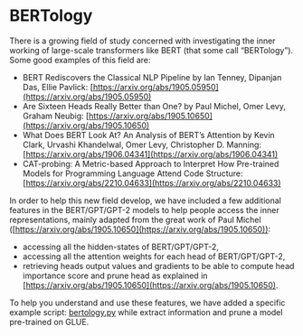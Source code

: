 # BERTology

There is a growing field of study concerned with investigating the inner working of large-scale transformers like BERT (that some call “BERTology”). Some good examples of this field are:

-   BERT Rediscovers the Classical NLP Pipeline by Ian Tenney, Dipanjan Das, Ellie Pavlick: [https://arxiv.org/abs/1905.05950](https://arxiv.org/abs/1905.05950)
-   Are Sixteen Heads Really Better than One? by Paul Michel, Omer Levy, Graham Neubig: [https://arxiv.org/abs/1905.10650](https://arxiv.org/abs/1905.10650)
-   What Does BERT Look At? An Analysis of BERT’s Attention by Kevin Clark, Urvashi Khandelwal, Omer Levy, Christopher D. Manning: [https://arxiv.org/abs/1906.04341](https://arxiv.org/abs/1906.04341)
-   CAT-probing: A Metric-based Approach to Interpret How Pre-trained Models for Programming Language Attend Code Structure: [https://arxiv.org/abs/2210.04633](https://arxiv.org/abs/2210.04633)

In order to help this new field develop, we have included a few additional features in the BERT/GPT/GPT-2 models to help people access the inner representations, mainly adapted from the great work of Paul Michel ([https://arxiv.org/abs/1905.10650](https://arxiv.org/abs/1905.10650)):

-   accessing all the hidden-states of BERT/GPT/GPT-2,
-   accessing all the attention weights for each head of BERT/GPT/GPT-2,
-   retrieving heads output values and gradients to be able to compute head importance score and prune head as explained in [https://arxiv.org/abs/1905.10650](https://arxiv.org/abs/1905.10650).

To help you understand and use these features, we have added a specific example script: [bertology.py](https://github.com/huggingface/transformers/tree/main/examples/research_projects/bertology/run_bertology.py) while extract information and prune a model pre-trained on GLUE.